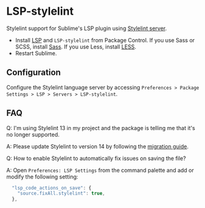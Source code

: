 # LSP-stylelint

Stylelint support for Sublime's LSP plugin using [Stylelint server](https://github.com/stylelint/vscode-stylelint/).

- Install [LSP](https://packagecontrol.io/packages/LSP) and `LSP-stylelint` from Package Control.
  If you use Sass or SCSS, install [Sass](https://packagecontrol.io/packages/Sass).
  If you use Less, install [LESS](https://packagecontrol.io/packages/LESS).
- Restart Sublime.

## Configuration

Configure the Stylelint language server by accessing `Preferences > Package Settings > LSP > Servers > LSP-stylelint`.

## FAQ

Q: I'm using Stylelint 13 in my project and the package is telling me that it's no longer supported.

A: Please update Stylelint to version 14 by following the [migration guide](https://github.com/stylelint/vscode-stylelint#migrating-from-vscode-stylelint-0xstylelint-13x).

Q: How to enable Stylelint to automatically fix issues on saving the file?

A: Open `Preferences: LSP Settings` from the command palette and add or modify the following setting:

```js
  "lsp_code_actions_on_save": {
    "source.fixAll.stylelint": true,
  },
```
